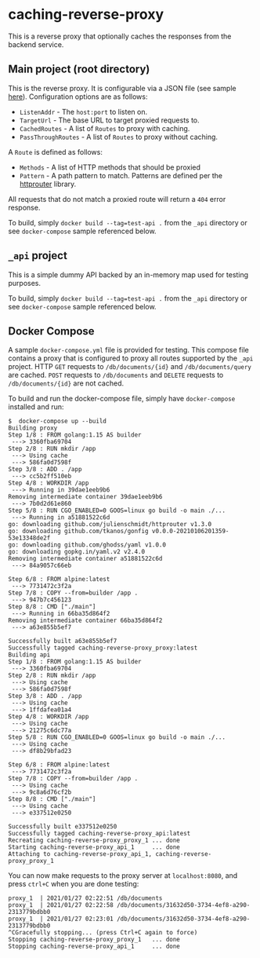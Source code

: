 # caching-reverse-proxy

This is a reverse proxy that optionally caches the responses from the backend service.


## Main project (root directory)

This is the reverse proxy. It is configurable via a JSON file (see sample [here](config.json)). Configuration options
are as follows:

* `ListenAddr` - The `host:port` to listen on.
* `TargetUrl` - The base URL to target proxied requests to.
* `CachedRoutes` - A list of `Routes` to proxy with caching.
* `PassThroughRoutes` - A list of `Routes` to proxy without caching.

A `Route` is defined as follows:

* `Methods` - A list of HTTP methods that should be proxied
* `Pattern` - A path pattern to match. Patterns are defined per the [httprouter](https://github.com/julienschmidt/httprouter) library.

All requests that do not match a proxied route will return a `404` error response.

To build, simply `docker build --tag=test-api .` from the `_api` directory or see `docker-compose` sample referenced
below.

## `_api` project

This is a simple dummy API backed by an in-memory map used for testing purposes.

To build, simply `docker build --tag=test-api .` from the `_api` directory or see `docker-compose` sample referenced 
below.

## Docker Compose

A sample `docker-compose.yml` file is provided for testing. This compose file contains a proxy that is configured to
proxy all routes supported by the `_api` project. HTTP `GET` requests to `/db/documents/{id}` and `/db/documents/query`
  are cached. `POST` requests to `/db/documents` and `DELETE` requests to `/db/documents/{id}` are not cached.

To build and run the docker-compose file, simply have `docker-compose` installed and run:

```
$  docker-compose up --build
Building proxy
Step 1/8 : FROM golang:1.15 AS builder
 ---> 3360fba69704
Step 2/8 : RUN mkdir /app
 ---> Using cache
 ---> 586fa0d7598f
Step 3/8 : ADD . /app
 ---> cc5b2ff510eb
Step 4/8 : WORKDIR /app
 ---> Running in 39dae1eeb9b6
Removing intermediate container 39dae1eeb9b6
 ---> 7b0d2d61e860
Step 5/8 : RUN CGO_ENABLED=0 GOOS=linux go build -o main ./...
 ---> Running in a51881522c6d
go: downloading github.com/julienschmidt/httprouter v1.3.0
go: downloading github.com/tkanos/gonfig v0.0.0-20210106201359-53e13348de2f
go: downloading github.com/ghodss/yaml v1.0.0
go: downloading gopkg.in/yaml.v2 v2.4.0
Removing intermediate container a51881522c6d
 ---> 84a9057c66eb

Step 6/8 : FROM alpine:latest
 ---> 7731472c3f2a
Step 7/8 : COPY --from=builder /app .
 ---> 947b7c456123
Step 8/8 : CMD ["./main"]
 ---> Running in 66ba35d864f2
Removing intermediate container 66ba35d864f2
 ---> a63e855b5ef7

Successfully built a63e855b5ef7
Successfully tagged caching-reverse-proxy_proxy:latest
Building api
Step 1/8 : FROM golang:1.15 AS builder
 ---> 3360fba69704
Step 2/8 : RUN mkdir /app
 ---> Using cache
 ---> 586fa0d7598f
Step 3/8 : ADD . /app
 ---> Using cache
 ---> 1ffdafea01a4
Step 4/8 : WORKDIR /app
 ---> Using cache
 ---> 21275c6dc77a
Step 5/8 : RUN CGO_ENABLED=0 GOOS=linux go build -o main ./...
 ---> Using cache
 ---> df8b29bfad23

Step 6/8 : FROM alpine:latest
 ---> 7731472c3f2a
Step 7/8 : COPY --from=builder /app .
 ---> Using cache
 ---> 9c8a6d76cf2b
Step 8/8 : CMD ["./main"]
 ---> Using cache
 ---> e337512e0250

Successfully built e337512e0250
Successfully tagged caching-reverse-proxy_api:latest
Recreating caching-reverse-proxy_proxy_1 ... done
Starting caching-reverse-proxy_api_1     ... done
Attaching to caching-reverse-proxy_api_1, caching-reverse-proxy_proxy_1
```

You can now make requests to the proxy server at `localhost:8080`, and press `ctrl+C` when you are done testing:

```
proxy_1  | 2021/01/27 02:22:51 /db/documents
proxy_1  | 2021/01/27 02:22:58 /db/documents/31632d50-3734-4ef8-a290-2313779bdbb0
proxy_1  | 2021/01/27 02:23:01 /db/documents/31632d50-3734-4ef8-a290-2313779bdbb0
^CGracefully stopping... (press Ctrl+C again to force)
Stopping caching-reverse-proxy_proxy_1   ... done
Stopping caching-reverse-proxy_api_1     ... done
```